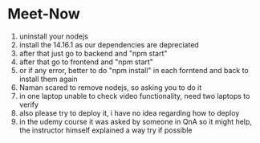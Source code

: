 # Meet-Now
1. uninstall your nodejs
2. install the 14.16.1 as our dependencies are depreciated
3. after that just go to backend and "npm start"
4. after that go to frontend and "npm start"
5. or if any error, better to do "npm install" in each forntend and back to install them again
6. Naman scared to remove nodejs, so asking you to do it
7. in one laptop unable to check video functionality, need two laptops to verify
8. also please try to deploy it, i have no idea regarding how to deploy
9. in the udemy course it was asked by someone in QnA so it might help, the instructor himself explained a way try if possible
 
